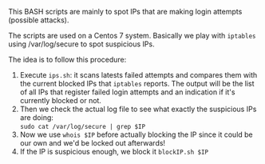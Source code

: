 This BASH scripts are mainly to spot IPs that are making login attempts (possible attacks).

The scripts are used on a Centos 7 system. Basically we play with <code>iptables</code> using /var/log/secure to spot suspicious IPs.

The idea is to follow this procedure:
<ol>
    <li>Execute <code>ips.sh</code>: it scans latests failed attempts and compares them with the current blocked IPs that <code>iptables</code> reports. The output will be the list of all IPs that register failed login attempts and an indication if it's currently blocked or not.</li>
    <li>Then we check the actual log file to see what exactly the suspicious IPs are doing:<br />
        <code>sudo cat /var/log/secure | grep $IP</code>
    </li>
    <li>Now we use <code>whois $IP</code> before actually blocking the IP since it could be our own and we'd be locked out afterwards!</li>
    <li>If the IP is suspicious enough, we block it <code>blockIP.sh $IP</code></li>
</ol>
